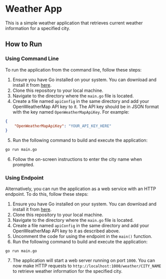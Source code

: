 # Weather App

This is a simple weather application that retrieves current weather information for a specified city.

## How to Run

### Using Command Line

To run the application from the command line, follow these steps:

1. Ensure you have Go installed on your system. You can download and install it from [here](https://golang.org/dl/).
2. Clone this repository to your local machine.
3. Navigate to the directory where the `main.go` file is located.
4. Create a file named `apiConfig` in the same directory and add your OpenWeatherMap API key to it. The API key should be in JSON format with the key named `OpenWeatherMapApiKey`. For example:

```json
{
    "OpenWeatherMapApiKey": "YOUR_API_KEY_HERE"
}
```

5. Run the following command to build and execute the application:

```sh
go run main.go
```

6. Follow the on-screen instructions to enter the city name when prompted.

### Using Endpoint

Alternatively, you can run the application as a web service with an HTTP endpoint. To do this, follow these steps:

1. Ensure you have Go installed on your system. You can download and install it from [here](https://golang.org/dl/).
2. Clone this repository to your local machine.
3. Navigate to the directory where the `main.go` file is located.
4. Create a file named `apiConfig` in the same directory and add your OpenWeatherMap API key to it as described above.
5. Uncomment the code for using the endpoint in the `main()` function.
6. Run the following command to build and execute the application:

```terminal
go run main.go
```

7. The application will start a web server running on port `1000`. You can now make HTTP requests to `http://localhost:1000/weather/CITY_NAME` to retrieve weather information for the specified city.
